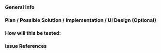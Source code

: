 <!---
  Provide a general summary of the issue in the Title above
  Not following the prescribed format for an issue will automatically close
  this issue / task with a wontfix label.
  Please look at the https://github.com/sentiteam/web/senti-pulse-gcp-functions/blob/develop/CONTRIBUTING.md#using-the-issue-tracker
  for more information
-->

### General Info
<!--
  Short description of change(s) to be done.
-->


### Plan / Possible Solution / Implementation / UI Design (Optional)
<!---
  Enumerate developer changes to be made like algorithm, styling, etc. (recommended under 200 lines of code changes)
-->


### How will this be tested:
<!--- Description or list of developer test for the changes made -->


### Issue References
<!-- Reference issues that will be affected.
  - If it is required by an issue, type: `required by #[issue]`
  - If it requires another issue, type: `requires #[issue]`
  - If it affects another issue, type `affects #[issue] because of [reason]`
-->
